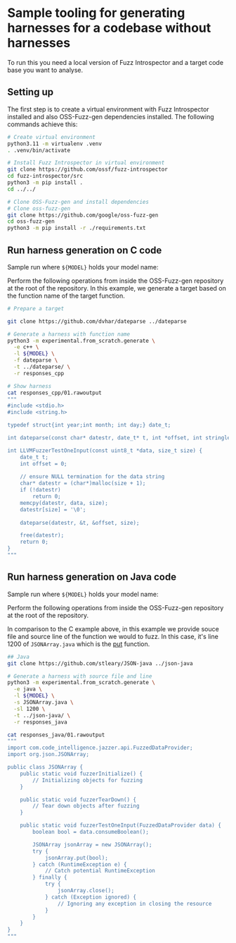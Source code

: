 # Sample tooling for generating harnesses for a codebase without harnesses


To run this you need a local version of Fuzz Introspector and a target code
base you want to analyse.

## Setting up

The first step is to create a virtual environment with Fuzz Introspector
installed and also OSS-Fuzz-gen dependencies installed. The following
commands achieve this:

```sh
# Create virtual environment
python3.11 -m virtualenv .venv
. .venv/bin/activate

# Install Fuzz Introspector in virtual environment
git clone https://github.com/ossf/fuzz-introspector
cd fuzz-introspector/src
python3 -m pip install .
cd ../../

# Clone OSS-Fuzz-gen and install dependencies
# Clone oss-fuzz-gen
git clone https://github.com/google/oss-fuzz-gen
cd oss-fuzz-gen
python3 -m pip install -r ./requirements.txt
```

## Run harness generation on C code

Sample run where `${MODEL}` holds your model name:

Perform the following operations from inside the OSS-Fuzz-gen repository
at the root of the repository. In this example, we generate a target based
on the function name of the target function.

```sh
# Prepare a target

git clone https://github.com/dvhar/dateparse ../dateparse

# Generate a harness with function name
python3 -m experimental.from_scratch.generate \
  -e c++ \
  -l ${MODEL} \
  -f dateparse \
  -t ../dateparse/ \
  -r responses_cpp

# Show harness
cat responses_cpp/01.rawoutput
"""
#include <stdio.h>
#include <string.h>

typedef struct{int year;int month; int day;} date_t;

int dateparse(const char* datestr, date_t* t, int *offset, int stringlen); // prototype

int LLVMFuzzerTestOneInput(const uint8_t *data, size_t size) {
    date_t t;
    int offset = 0;
    
    // ensure NULL termination for the data string
    char* datestr = (char*)malloc(size + 1);
    if (!datestr)
        return 0;
    memcpy(datestr, data, size);
    datestr[size] = '\0';
    
    dateparse(datestr, &t, &offset, size);

    free(datestr);
    return 0;
}
"""
```

## Run harness generation on Java code
Sample run where `${MODEL}` holds your model name:

Perform the following operations from inside the OSS-Fuzz-gen repository
at the root of the repository.

In comparison to the C example above, in this example we provide souce
file and source line of the function we would to fuzz. In this case,
it's line 1200 of `JSONArray.java` which is the [put](https://github.com/stleary/JSON-java/blob/42afb3404556726a6324a2eb135124d9c39eb13d/src/main/java/org/json/JSONArray.java#L1200) function.

```sh
## Java
git clone https://github.com/stleary/JSON-java ../json-java

# Generate a harness with source file and line
python3 -m experimental.from_scratch.generate \
  -e java \
  -l ${MODEL} \
  -s JSONArray.java \
  -sl 1200 \
  -t ../json-java/ \
  -r responses_java

cat responses_java/01.rawoutput
"""
import com.code_intelligence.jazzer.api.FuzzedDataProvider;
import org.json.JSONArray;

public class JSONArray {
    public static void fuzzerInitialize() {
        // Initializing objects for fuzzing
    }

    public static void fuzzerTearDown() {
        // Tear down objects after fuzzing
    }

    public static void fuzzerTestOneInput(FuzzedDataProvider data) {
        boolean bool = data.consumeBoolean();

        JSONArray jsonArray = new JSONArray();
        try {
            jsonArray.put(bool);
        } catch (RuntimeException e) {
            // Catch potential RuntimeException
        } finally {
            try {
                jsonArray.close();
            } catch (Exception ignored) {
                // Ignoring any exception in closing the resource
            }
        }
    }
}
"""
```